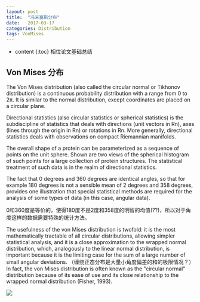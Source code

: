 ```yaml
---
layout: post
title:  "冯米塞斯分布"
date:   2017-03-17
categories: Distribution
tags: VonMises
---
```


* content
{:toc}
相位论文基础总结





## Von Mises 分布

The Von Mises distribution (also called the circular normal or Tikhonov distribution) is a continuous probability distribution with a range from 0 to 2π. It is similar to the normal distribution, except coordinates are placed on a circular plane. 

Directional statistics (also circular statistics or spherical statistics) is the subdiscipline of statistics that deals with directions (unit vectors in Rn), axes (lines through the origin in Rn) or rotations in Rn. More generally, directional statistics deals with observations on compact Riemannian manifolds.

The overall shape of a protein can be parameterized as a sequence of points on the unit sphere. Shown are two views of the spherical histogram of such points for a large collection of protein structures. The statistical treatment of such data is in the realm of directional statistics.

The fact that 0 degrees and 360 degrees are identical angles, so that for example 180 degrees is not a sensible mean of 2 degrees and 358 degrees, provides one illustration that special statistical methods are required for the analysis of some types of data (in this case, angular data).

0和360度是等价的，使得180度不是2度和358度的明智的均值(??)，所以对于角度这样的数据需要特殊的统计方法。

The usefulness of the von Mises distribution is twofold: it is the most mathematically tractable of all circular distributions, allowing simpler statistical analysis, and it is a close approximation to the wrapped normal distribution, which, analogously to the linear normal distribution, is important because it is the limiting case for the sum of a large number of small angular deviations. （缠绕正态分布是大量小角度偏差的和的极限情况？）In fact, the von Mises distribution is often known as the "circular normal" distribution because of its ease of use and its close relationship to the wrapped normal distribution (Fisher, 1993).

![](http://www.statisticshowto.com/wp-content/uploads/2017/01/vm.png)
